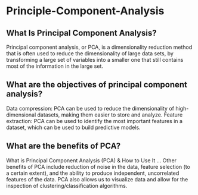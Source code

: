 # Principle-Component-Analysis

## What Is Principal Component Analysis? 

Principal component analysis, or PCA, is a dimensionality reduction method that is often used to reduce the dimensionality of large data sets, by transforming a large set of variables into a smaller one that still contains most of the information in the large set.

## What are the objectives of principal component analysis?

Data compression: PCA can be used to reduce the dimensionality of high-dimensional datasets, making them easier to store and analyze. Feature extraction: PCA can be used to identify the most important features in a dataset, which can be used to build predictive models.

## What are the benefits of PCA?

What is Principal Component Analysis (PCA) & How to Use It ...
Other benefits of PCA include reduction of noise in the data, feature selection (to a certain extent), and the ability to produce independent, uncorrelated features of the data. PCA also allows us to visualize data and allow for the inspection of clustering/classification algorithms.



